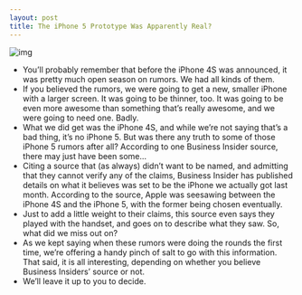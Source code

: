 ```yaml
---
layout: post
title: The iPhone 5 Prototype Was Apparently Real?
---
```

![img](http://media.idownloadblog.com/wp-content/uploads/2011/09/iPhone-5-proto.jpg)
* You’ll probably remember that before the iPhone 4S was announced, it was pretty much open season on rumors. We had all kinds of them.
* If you believed the rumors, we were going to get a new, smaller iPhone with a larger screen. It was going to be thinner, too. It was going to be even more awesome than something that’s really awesome, and we were going to need one. Badly.
* What we did get was the iPhone 4S, and while we’re not saying that’s a bad thing, it’s no iPhone 5. But was there any truth to some of those iPhone 5 rumors after all? According to one Business Insider source, there may just have been some…
* Citing a source that (as always) didn’t want to be named, and admitting that they cannot verify any of the claims, Business Insider has published details on what it believes was set to be the iPhone we actually got last month. According to the source, Apple was seesawing between the iPhone 4S and the iPhone 5, with the former being chosen eventually.
* Just to add a little weight to their claims, this source even says they played with the handset, and goes on to describe what they saw. So, what did we miss out on?
* As we kept saying when these rumors were doing the rounds the first time, we’re offering a handy pinch of salt to go with this information. That said, it is all interesting, depending on whether you believe Business Insiders’ source or not.
* We’ll leave it up to you to decide.


